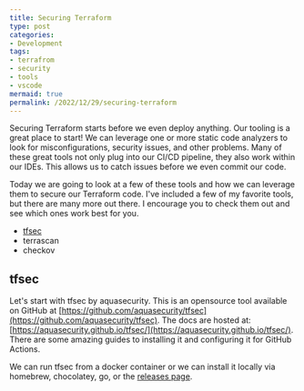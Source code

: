 ```yaml
---
title: Securing Terraform
type: post
categories:
- Development
tags:
- terrafrom
- security
- tools
- vscode
mermaid: true
permalink: /2022/12/29/securing-terraform
---
```


Securing Terraform starts before we even deploy anything. Our tooling is a great place to start! We can leverage one or more static code analyzers to look for misconfigurations, security issues, and other problems.
Many of these great tools not only plug into our CI/CD pipeline, they also work within our IDEs. This allows us to catch issues before we even commit our code.

Today we are going to look at a few of these tools and how we can leverage them to secure our Terraform code. I've included a few of my favorite tools, but there are many more out there. I encourage you to check them out and see which ones work best for you.

- [tfsec](https://github.com/aquasecurity/tfsec)
- terrascan
- checkov

## tfsec

Let's start with tfsec by aquasecurity. This is an opensource tool available on GitHub at [https://github.com/aquasecurity/tfsec](https://github.com/aquasecurity/tfsec). The docs are hosted at: [https://aquasecurity.github.io/tfsec/](https://aquasecurity.github.io/tfsec/). There are some amazing guides to installing it and configuring it for GitHub Actions.

We can run tfsec from a docker container or we can install it locally via homebrew, chocolatey, go, or the [releases page](https://github.com/aquasecurity/tfsec/releases). 